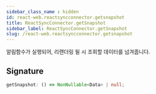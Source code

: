 ```yaml
---
sidebar_class_name : hidden
id: react-web.reactsyncconnector.getsnapshot
title: ReactSyncConnector.getSnapshot
sidebar_label: ReactSyncConnector.getSnapshot
slug: /react-web.reactsyncconnector.getsnapshot
---
```






알림함수가 실행되어, 리랜더링 될 시 조회할 데이터를 넘겨줍니다.

## Signature

```typescript
getSnapshot: () => NonNullable<Data> | null;
```

